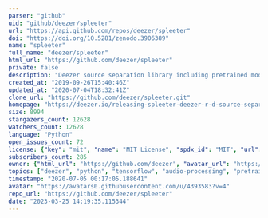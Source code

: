 ```yaml
---
parser: "github"
uid: "github/deezer/spleeter"
url: "https://api.github.com/repos/deezer/spleeter"
doi: "https://doi.org/10.5281/zenodo.3906389"
name: "spleeter"
full_name: "deezer/spleeter"
html_url: "https://github.com/deezer/spleeter"
private: false
description: "Deezer source separation library including pretrained models."
created_at: "2019-09-26T15:40:46Z"
updated_at: "2020-07-04T18:32:41Z"
clone_url: "https://github.com/deezer/spleeter.git"
homepage: "https://deezer.io/releasing-spleeter-deezer-r-d-source-separation-engine-2b88985e797e"
size: 8994
stargazers_count: 12628
watchers_count: 12628
language: "Python"
open_issues_count: 72
license: {"key": "mit", "name": "MIT License", "spdx_id": "MIT", "url": "https://api.github.com/licenses/mit", "node_id": "MDc6TGljZW5zZTEz"}
subscribers_count: 285
owner: {"html_url": "https://github.com/deezer", "avatar_url": "https://avatars0.githubusercontent.com/u/4393583?v=4", "login": "deezer", "type": "Organization"}
topics: ["deezer", "python", "tensorflow", "audio-processing", "pretrained-models", "bass", "drums", "vocals", "deep-learning", "model"]
timestamp: "2020-07-05 00:17:05.188641"
avatar: "https://avatars0.githubusercontent.com/u/4393583?v=4"
repo_url: "https://github.com/deezer/spleeter"
date: "2023-03-25 14:19:35.115344"
---
```

